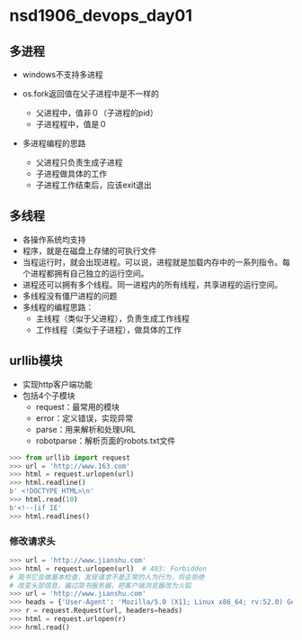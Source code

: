 # nsd1906_devops_day01

## 多进程

- windows不支持多进程
- os.fork返回值在父子进程中是不一样的
  - 父进程中，值非０（子进程的pid）
  - 子进程程中，值是０

- 多进程编程的思路
  - 父进程只负责生成子进程
  - 子进程做具体的工作
  - 子进程工作结束后，应该exit退出

## 多线程

- 各操作系统均支持
- 程序，就是在磁盘上存储的可执行文件
- 当程运行时，就会出现进程。可以说，进程就是加载内存中的一系列指令。每个进程都拥有自己独立的运行空间。
- 进程还可以拥有多个线程。同一进程内的所有线程，共享进程的运行空间。
- 多线程没有僵尸进程的问题
- 多线程的编程思路：
  - 主线程（类似于父进程），负责生成工作线程
  - 工作线程（类似于子进程），做具体的工作

## urllib模块

- 实现http客户端功能
- 包括4个子模块
  - request：最常用的模块
  - error：定义错误，实现异常
  - parse：用来解析和处理URL
  - robotparse：解析页面的robots.txt文件

```python
>>> from urllib import request
>>> url = 'http://www.163.com'
>>> html = request.urlopen(url)
>>> html.readline()
b' <!DOCTYPE HTML>\n'
>>> html.read(10)
b'<!--[if IE'
>>> html.readlines()
```

### 修改请求头

```python
>>> url = 'http://www.jianshu.com'
>>> html = request.urlopen(url)  # 403: Forbidden
# 简书它会做基本检查，发现请求不是正常的人为行为，将会拒绝
# 改变头部信息，骗过简书服务器，把客户端浏览器改为火狐
>>> url = 'http://www.jianshu.com'
>>> heads = {'User-Agent': 'Mozilla/5.0 (X11; Linux x86_64; rv:52.0) Gecko/20100101 Firefox/52.0'}
>>> r = request.Request(url, headers=heads)
>>> html = request.urlopen(r)
>>> hrml.read()
```











